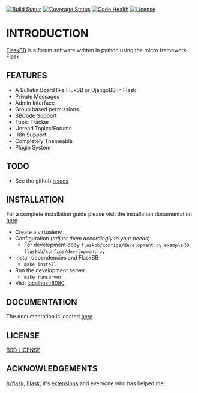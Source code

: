 [![Build Status](https://travis-ci.org/sh4nks/flaskbb.svg?branch=master)](https://travis-ci.org/sh4nks/flaskbb)
[![Coverage Status](https://coveralls.io/repos/sh4nks/flaskbb/badge.png)](https://coveralls.io/r/sh4nks/flaskbb)
[![Code Health](https://landscape.io/github/sh4nks/flaskbb/master/landscape.svg?style=flat)](https://landscape.io/github/sh4nks/flaskbb/master)
[![License](https://img.shields.io/badge/license-BSD-blue.svg)](https://flaskbb.org)

# INTRODUCTION

[FlaskBB](http://flaskbb.org) is a forum software written in python
using the micro framework Flask.


## FEATURES

* A Bulletin Board like FluxBB or DjangoBB in Flask
* Private Messages
* Admin Interface
* Group based permissions
* BBCode Support
* Topic Tracker
* Unread Topics/Forums
* i18n Support
* Completely Themeable
* Plugin System


## TODO

* See the github [issues](https://github.com/sh4nks/flaskbb/issues?state=open)


## INSTALLATION

For a complete installation guide please visit the installation documentation
[here](https://flaskbb.readthedocs.org/en/latest/installation.html).

* Create a virtualenv
* Configuration (_adjust them accordingly to your needs_)
    * For development copy `flaskbb/configs/development.py.example` to `flaskbb/configs/development.py`
* Install dependencies and FlaskBB
    * `make install`
* Run the development server
    * `make runserver`
* Visit [localhost:8080](http://localhost:8080)


## DOCUMENTATION

The documentation is located [here](http://flaskbb.readthedocs.org/en/latest/).


## LICENSE

[BSD LICENSE](http://flask.pocoo.org/docs/license/#flask-license)


## ACKNOWLEDGEMENTS

[/r/flask](http://reddit.com/r/flask), [Flask](http://flask.pocoo.org), it's [extensions](http://flask.pocoo.org/extensions/) and everyone who has helped me!
